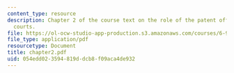 ```yaml
---
content_type: resource
description: Chapter 2 of the course text on the role of the patent office and the
  courts.
file: https://ol-ocw-studio-app-production.s3.amazonaws.com/courses/6-931-development-of-inventions-and-creative-ideas-spring-2008/054edd023594819ddcb8f09aca4de932_chapter2.pdf
file_type: application/pdf
resourcetype: Document
title: chapter2.pdf
uid: 054edd02-3594-819d-dcb8-f09aca4de932
---
```

